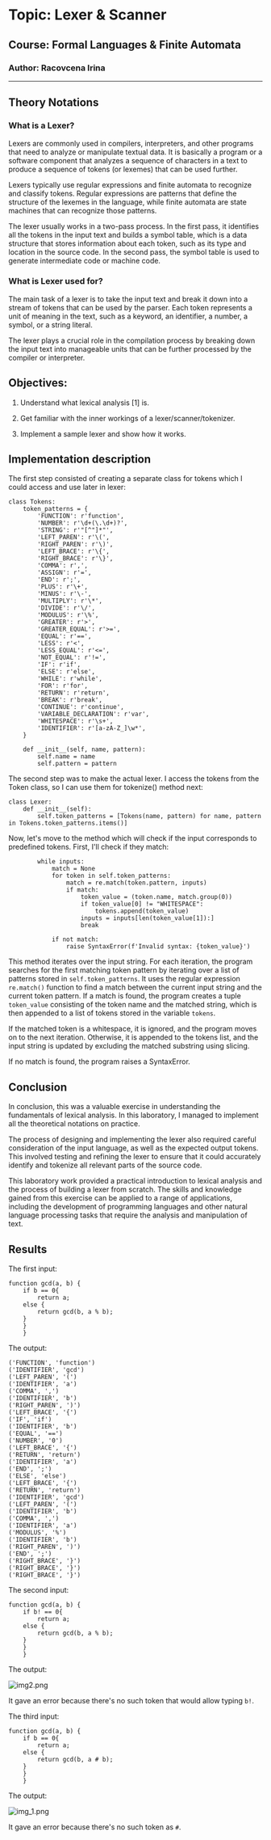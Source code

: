 # Topic: Lexer & Scanner
## Course: Formal Languages & Finite Automata
### Author: Racovcena Irina
____
## Theory Notations
### What is a Lexer?

Lexers are commonly used in compilers, interpreters, and other programs that need to analyze or manipulate textual data.
It is basically a program or a software component that analyzes a sequence of characters in a text to produce a sequence 
of tokens (or lexemes) that can be used further.

Lexers typically use regular expressions and finite automata to recognize and classify tokens. Regular expressions are patterns that define the structure of the lexemes in the language, while finite automata are state machines that can recognize those patterns.

The lexer usually works in a two-pass process. In the first pass, 
it identifies all the tokens in the input text and builds a symbol table, 
which is a data structure that stores information about each token, such as its 
type and location in the source code. In the second pass, the symbol table is used 
to generate intermediate code or machine code.

### What is Lexer used for?

The main task of a lexer is to take the input text and break it down into a stream of tokens that can be used by the parser. Each token represents a unit of meaning in the text, 
such as a keyword, an identifier, a number, a symbol, or a string literal.

The lexer plays a crucial role in the compilation process by breaking down the input text into 
manageable units that can be further processed by the compiler or interpreter.

## Objectives:
1. Understand what lexical analysis [1] is.

2. Get familiar with the inner workings of a lexer/scanner/tokenizer.

3. Implement a sample lexer and show how it works.

## Implementation description
 
The first step consisted of creating a separate class for tokens which I could access and use
later in lexer:

```
class Tokens:
    token_patterns = {
        'FUNCTION': r'function',
        'NUMBER': r'\d+(\.\d+)?',
        'STRING': r'"[^"]*"',
        'LEFT_PAREN': r'\(',
        'RIGHT_PAREN': r'\)',
        'LEFT_BRACE': r'\{',
        'RIGHT_BRACE': r'\}',
        'COMMA': r',',
        'ASSIGN': r'=',
        'END': r';',
        'PLUS': r'\+',
        'MINUS': r'\-',
        'MULTIPLY': r'\*',
        'DIVIDE': r'\/',
        'MODULUS': r'\%',
        'GREATER': r'>',
        'GREATER_EQUAL': r'>=',
        'EQUAL': r'==',
        'LESS': r'<',
        'LESS_EQUAL': r'<=',
        'NOT_EQUAL': r'!=',
        'IF': r'if',
        'ELSE': r'else',
        'WHILE': r'while',
        'FOR': r'for',
        'RETURN': r'return',
        'BREAK': r'break',
        'CONTINUE': r'continue',
        'VARIABLE_DECLARATION': r'var',
        'WHITESPACE': r'\s+',
        'IDENTIFIER': r'[a-zA-Z_]\w*',
    }

    def __init__(self, name, pattern):
        self.name = name
        self.pattern = pattern
```

The second step was to make the actual lexer. I access the tokens 
from the Token class, so I can use them for tokenize() method next:

```commandline
class Lexer:
    def __init__(self):
        self.token_patterns = [Tokens(name, pattern) for name, pattern in Tokens.token_patterns.items()]
```

Now, let's move to the method which will check if the input corresponds to predefined
tokens. First, I'll check if they match:

```commandline
        while inputs:
            match = None
            for token in self.token_patterns:
                match = re.match(token.pattern, inputs)
                if match:
                    token_value = (token.name, match.group(0))
                    if token_value[0] != "WHITESPACE":
                        tokens.append(token_value)
                    inputs = inputs[len(token_value[1]):]
                    break

            if not match:
                raise SyntaxError(f'Invalid syntax: {token_value}')
```

This method iterates over the input string. For each iteration, 
the program searches for the first matching token pattern 
by iterating over a list of patterns stored in `self.token_patterns`. 
It uses the regular expression `re.match()` function to find a match 
between the current input string and the current token pattern. 
If a match is found, the program creates a tuple `token_value` 
consisting of the token name and the matched string, 
which is then appended to a list of tokens stored in the variable `tokens`.

If the matched token is a whitespace, it is ignored, and 
the program moves on to the next iteration. Otherwise, it is appended to the tokens list, and the input string is updated
by excluding the matched substring using slicing.

If no match is found, the program raises a SyntaxError.

## Conclusion

In conclusion, this was a valuable 
exercise in understanding the fundamentals of lexical 
analysis. In this laboratory, I managed
to implement all the theoretical notations on practice.

The process of designing and implementing the lexer also required careful 
consideration of the input language, as well as the expected 
output tokens. This involved testing and refining the lexer to 
ensure that it could accurately identify and tokenize all relevant 
parts of the source code.

This laboratory work provided a practical introduction to lexical 
analysis and the process of building a lexer from scratch. 
The skills and knowledge gained from this exercise can be applied 
to a range of applications, including the development of programming 
languages and other natural language processing tasks that require the 
analysis and manipulation of text.

## Results

The first input:
```commandline
function gcd(a, b) {
    if b == 0{
        return a;
    else {
        return gcd(b, a % b);
    }
    }
    }
```

The output:

```commandline
('FUNCTION', 'function')
('IDENTIFIER', 'gcd')
('LEFT_PAREN', '(')
('IDENTIFIER', 'a')
('COMMA', ',')
('IDENTIFIER', 'b')
('RIGHT_PAREN', ')')
('LEFT_BRACE', '{')
('IF', 'if')
('IDENTIFIER', 'b')
('EQUAL', '==')
('NUMBER', '0')
('LEFT_BRACE', '{')
('RETURN', 'return')
('IDENTIFIER', 'a')
('END', ';')
('ELSE', 'else')
('LEFT_BRACE', '{')
('RETURN', 'return')
('IDENTIFIER', 'gcd')
('LEFT_PAREN', '(')
('IDENTIFIER', 'b')
('COMMA', ',')
('IDENTIFIER', 'a')
('MODULUS', '%')
('IDENTIFIER', 'b')
('RIGHT_PAREN', ')')
('END', ';')
('RIGHT_BRACE', '}')
('RIGHT_BRACE', '}')
('RIGHT_BRACE', '}')
```

The second input:

```commandline
function gcd(a, b) {
    if b! == 0{
        return a;
    else {
        return gcd(b, a % b);
    }
    }
    }
```

The output:

![img2.png](../images/img2.png)

It gave an error because there's no such token that would allow typing `b!`.

The third input:
```commandline
function gcd(a, b) {
    if b == 0{
        return a;
    else {
        return gcd(b, a # b);
    }
    }
    }
```

The output:

![img_1.png](../images/img_3.png)

It gave an error because there's no such token as `#`.